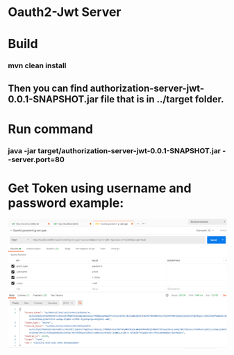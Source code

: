 ﻿# Oauth2-Jwt Server
 
# Build 
### mvn clean install
## Then you can find authorization-server-jwt-0.0.1-SNAPSHOT.jar file that is in ../target folder.

# Run command
### java -jar target/authorization-server-jwt-0.0.1-SNAPSHOT.jar --server.port=80 

# Get Token using username and password example:

![alt text](https://github.com/Crouching-Tiger-Hidden-Dragon/Authorization-Server-JWT/blob/master/images/postman-Oauth-authenticate-demo.png?raw=true)
